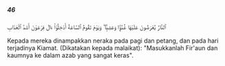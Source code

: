 ##### 46

<span class="ayah">ٱلنَّارُ يُعْرَضُونَ عَلَيْهَا غُدُوًّۭا وَعَشِيًّۭا ۖ وَيَوْمَ تَقُومُ ٱلسَّاعَةُ أَدْخِلُوٓا۟ ءَالَ فِرْعَوْنَ أَشَدَّ ٱلْعَذَابِ</span>

<span class="ayah_translation">Kepada mereka dinampakkan neraka pada pagi dan petang, dan pada hari terjadinya Kiamat. (Dikatakan kepada malaikat): "Masukkanlah Fir'aun dan kaumnya ke dalam azab yang sangat keras".</span>
